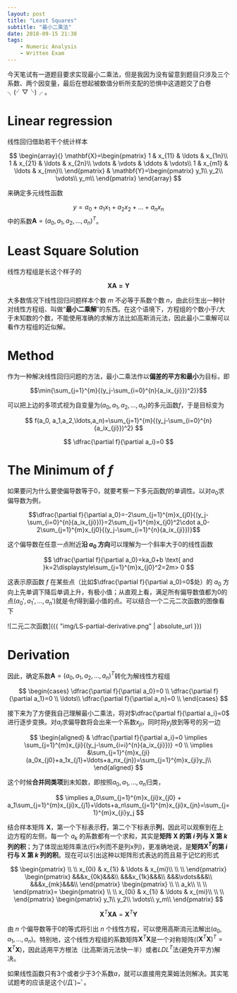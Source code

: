 ```yaml
---
layout: post
title: "Least Squares"
subtitle: "最小二乘法"
date: 2018-09-15 21:38
tags: 
    - Numeric Analysis
    - Written Exam
---
```



今天笔试有一道题目要求实现最小二乘法，但是我因为没有留意到题目只涉及三个系数、两个因变量，最后在想起被数值分析所支配的恐惧中这道题交了白卷 ╮(╯▽╰)╭ 。

# Linear regression 

线性回归借助若干个统计样本

$$
\begin{array}{}
    \mathbf{X}=\begin{pmatrix}
    1 & x_{11} & \ldots & x_{1n}\\
    1 & x_{21} & \ldots & x_{2n}\\
    \vdots & \vdots & \ddots & \vdots\\
    1 & x_{m1} & \ldots & x_{mn}\\
    \end{pmatrix} 
    &
    \mathbf{Y}=\begin{pmatrix}
        y_1\\ 
        y_2\\
        \vdots\\
        y_m\\
    \end{pmatrix}
\end{array}
$$

来确定多元线性函数 

$$y=a_0+a_1x_1+a_2x_2+\ldots+a_nx_n$$ 中的系数$\mathbf{A}=(a_0, a_1,a_2,\ldots,a_n)^T$。


# Least Square Solution
线性方程组是长这个样子的

$$
\mathbf{XA=Y}
$$

大多数情况下线性回归问题样本个数 $m$ 不必等于系数个数 $n$，由此衍生出一种针对线性方程组、叫做“**最小二乘解**”的东西。在这个语境下，方程组的个数小于/大于未知数的个数，不能使用准确的求解方法比如高斯消元法，因此最小二乘解可以看作方程组的近似解。

# Method

作为一种解决线性回归问题的方法，最小二乘法作以**偏差的平方和最小**为目标，即

$$\min{\sum_{j=1}^{m}{(y_j-\sum_{i=0}^{n}{a_ix_{ji}})^2}}$$

可以把上边的多项式视为自变量为$(a_0, a_1,a_2,\ldots,a_n)$的多元函数$f$，于是目标变为

$$
f(a_0, a_1,a_2,\ldots,a_n)=\sum_{j=1}^{m}{(y_j-\sum_{i=0}^{n}{a_ix_{ji}})^2} 
$$

$$
\dfrac{\partial f}{\partial a_i}=0
$$

# The Minimum of $f$

如果要问为什么要使偏导数等于$0$，就要考察一下多元函数$f$的单调性。以对$a_0$求偏导数为例，

$$\dfrac{\partial f}{\partial a_0}=-2\sum_{j=1}^{m}x_{j0}{(y_j-\sum_{i=0}^{n}{a_ix_{ji}})}=2\sum_{j=1}^{m}x_{j0}^2\cdot a_0-2\sum_{j=1}^{m}x_{j0}{(y_j-\sum_{i=1}^{n}{a_ix_{ji}})}$$

这个偏导数在任意一点附近**沿 $a_0$ 方向**可以理解为一个斜率大于0的线性函数

$$
    \dfrac{\partial f}{\partial a_0}=ka_0+b \text{ and }k=2\displaystyle\sum_{j=1}^{m}x_{j0}^2=2m> 0
$$

这表示原函数 $f$ 在某些点（比如$\dfrac{\partial f}{\partial a_0}=0$处）的 $a_0$ 方向上先单调下降后单调上升，有极小值；从直观上看，满足所有偏导数值都为$0$的点$(a_0',a_1',\ldots,a_n')$就是令$f$得到最小值的点。可以结合一个二元二次函数的图像看下

![二元二次函数]({{ "img/LS-partial-derivative.png" | absolute_url }})

# Derivation

因此，确定系数$\mathbf{A}=(a_0, a_1,a_2,\ldots,a_n)^T$转化为解线性方程组

$$
\begin{cases}
    \dfrac{\partial f}{\partial a_0}=0 \\
    \dfrac{\partial f}{\partial a_1}=0 \\
    \ldots\\
    \dfrac{\partial f}{\partial a_n}=0 \\
\end{cases}
$$

接下来为了方便我自己理解最小二乘法，将对$\dfrac{\partial f}{\partial a_i}=0$ 进行逐步变换。对$a_i$求偏导数将会出来一个系数$x_{ji}$，同时将$y_j$放到等号的另一边

$$
\begin{aligned}
    & \dfrac{\partial f}{\partial a_i}=0 \implies \sum_{j=1}^{m}x_{ji}{(y_j-\sum_{i=i}^{n}{a_ix_{ji}})} =0 \\
    \implies &\sum_{j=1}^{m}x_{ji}(a_0x_{j0}+a_1x_{j1}+\ldots+a_nx_{jn})=\sum_{j=1}^{m}x_{ji}y_j\\
\end{aligned}
$$

这个时候**合并同类项**到未知数，即按照$a_0, a_1,\ldots,a_n$归类，

$$
\implies a_0\sum_{j=1}^{m}x_{ji}x_{j0} + a_1\sum_{j=1}^{m}x_{ji}x_{j1}+\ldots+a_n\sum_{j=1}^{m}x_{ji}x_{jn}=\sum_{j=1}^{m}x_{ji}y_j
$$

结合样本矩阵 $\mathbf{X}$，第一个下标表示**行**，第二个下标表示**列**，因此可以观察到在上边方程的左侧，每一个 $a_k$ 的系数都有一个求和，其实是**矩阵 $\mathbf{X}$ 的第 $i$ 列与 $\mathbf{X}$ 第 $k$ 列的积**；为了体现出矩阵乘法(行x列而不是列x列)，更准确地说，是**矩阵$\mathbf{X}^T$的第 $i$ 行与 $\mathbf{X}$ 第 $k$ 列的积**。现在可以引出这种以矩阵形式表达的而且易于记忆的形式

$$
\begin{pmatrix}
    \\
    \\
    x_{0i} & x_{1i} & \ldots & x_{mi}\\
    \\
    \\
\end{pmatrix}
\begin{pmatrix}
    &&&x_{0k}&&&\\
    &&&x_{1k}&&&\\
    &&&\vdots&&&\\
    &&&x_{mk}&&&\\
\end{pmatrix}
\begin{pmatrix}
    \\
    \\
    a_k\\
    \\
    \\
\end{pmatrix}=
\begin{pmatrix}
    \\
    \\
    x_{0i} & x_{1i} & \ldots & x_{mi}\\
    \\
    \\
\end{pmatrix}
\begin{pmatrix}
    y_1\\
    y_2\\
    \vdots\\
    y_m\\
\end{pmatrix}
$$

$$
\mathbf{X}^T\mathbf{XA}=\mathbf{X}^T\mathbf{Y}
$$

由 $n$ 个偏导数等于$0$的等式将引出 $n$ 个线性方程，可以使用高斯消元法解出$(a_0,a_1,\ldots,a_n)$。特别地，这个线性方程组的系数矩阵$\mathbf{X}^T\mathbf{X}$是一个对称矩阵($({\mathbf{X}^T\mathbf{X}})^T=\mathbf{X}^T\mathbf{X}$)，因此适用平方根法（比高斯消元法快一半）或者$LDL^T$法(避免开平方)解决。

如果线性函数只有3个或者少于3个系数$a$，就可以直接用克莱姆法则解决。其实笔试题考的应该是这个(/Д`)~ﾟ｡